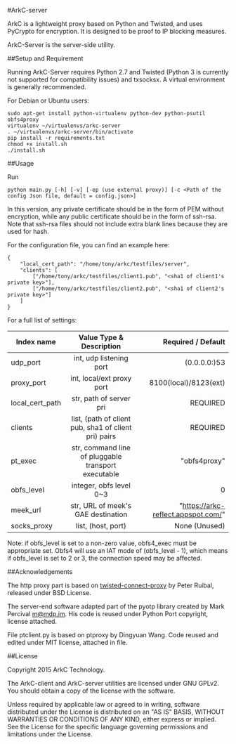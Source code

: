 #ArkC-server

ArkC is a lightweight proxy based on Python and Twisted, and uses PyCrypto for encryption. It is designed to be proof to IP blocking measures.

ArkC-Server is the server-side utility.

##Setup and Requirement

Running ArkC-Server requires Python 2.7 and Twisted (Python 3 is currently not supported for compatibility issues) and txsocksx. A virtual environment is generally recommended.

For Debian or Ubuntu users:

```
sudo apt-get install python-virtualenv python-dev python-psutil obfs4proxy
virtualenv ~/virtualenvs/arkc-server
. ~/virtualenvs/arkc-server/bin/activate
pip install -r requirements.txt
chmod +x install.sh
./install.sh
```

##Usage

Run

```
python main.py [-h] [-v] [-ep (use external proxy)] [-c <Path of the config Json file, default = config.json>]
```

In this version, any private certificate should be in the form of PEM without encryption, while any public certificate should be in the form of ssh-rsa. Note that ssh-rsa files should not include extra blank lines because they are used for hash.

For the configuration file, you can find an example here:

```
{
    "local_cert_path": "/home/tony/arkc/testfiles/server",
    "clients": [
        ["/home/tony/arkc/testfiles/client1.pub", "<sha1 of client1's private key>"],
        ["/home/tony/arkc/testfiles/client2.pub", "<sha1 of client2's private key>"]
    ]
}
```

For a full list of settings:

| Index name            | Value Type & Description | Required / Default   |
| ----------------------|:------------------------:| --------------------:|
| udp_port              | int, udp listening port  | (0.0.0.0:)53       |
| proxy_port            | int, local/ext proxy port| 8100(local)/8123(ext)|
| local_cert_path       | str, path of server pri  | REQUIRED             |
| clients       | list, (path of client pub, sha1 of client pri) pairs  | REQUIRED             |
| pt_exec		| str, command line of pluggable transport executable | "obfs4proxy" |
| obfs_level		| integer, obfs level 0~3 | 0 |
| meek_url   | str, URL of meek's GAE destination| "https://arkc-reflect.appspot.com/"|
| socks_proxy | list, (host, port)      | None (Unused)           |

Note: if obfs_level is set to a non-zero value, obfs4_exec must be appropriate set. Obfs4 will use an IAT mode of (obfs_level - 1), which means if obfs_level is set to 2 or 3, the connection speed may be affected.

##Acknowledgements

The http proxy part is based on [twisted-connect-proxy](https://github.com/fmoo/twisted-connect-proxy) by Peter Ruibal, released under BSD License.

The server-end software adapted part of the pyotp library created by Mark Percival <m@mdp.im>. His code is reused under Python Port copyright, license attached.

File ptclient.py is based on ptproxy by Dingyuan Wang. Code reused and edited under MIT license, attached in file.

##License

Copyright 2015 ArkC Technology.

The ArkC-client and ArkC-server utilities are licensed under GNU GPLv2. You should obtain a copy of the license with the software.

Unless required by applicable law or agreed to in writing, software
distributed under the License is distributed on an "AS IS" BASIS, WITHOUT
WARRANTIES OR CONDITIONS OF ANY KIND, either express or implied. See the
License for the specific language governing permissions and limitations
under the License.
